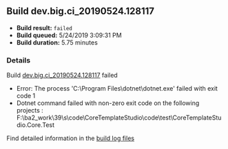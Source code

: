 ## Build dev.big.ci_20190524.128117
- **Build result:** `failed`
- **Build queued:** 5/24/2019 3:09:31 PM
- **Build duration:** 5.75 minutes
### Details
Build [dev.big.ci_20190524.128117](https://winappstudio.visualstudio.com/web/build.aspx?pcguid=a4ef43be-68ce-4195-a619-079b4d9834c2&builduri=vstfs%3a%2f%2f%2fBuild%2fBuild%2f28117) failed

+ Error: The process 'C:\Program Files\dotnet\dotnet.exe' failed with exit code 1
+ Dotnet command failed with non-zero exit code on the following projects : F:\ba2\_work\39\s\code\CoreTemplateStudio\code\test\CoreTemplateStudio.Core.Test

Find detailed information in the [build log files](https://uwpctdiags.blob.core.windows.net/buildlogs/dev.big.ci_20190524.128117_logs.zip)
